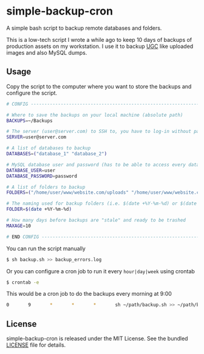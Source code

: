 simple-backup-cron
==================

A simple bash script to backup remote databases and folders.

This is a low-tech script I wrote a while ago to keep 10 days of backups of 
production assets on my workstation. I use it to backup [UGC](http://en.wikipedia.org/wiki/User-generated_content)
like uploaded images and also MySQL dumps.


## Usage

Copy the script to the computer where you want to store the backups and configure the script.

```bash
# CONFIG ----------------------------------------------------------------------

# Where to save the backups on your local machine (absolute path)
BACKUPS=~/Backups

# The server (user@server.com) to SSH to, you have to log-in without password using a public-key
SERVER=user@server.com

# A list of databases to backup
DATABASES=("database_1" "database_2")

# MySQL database user and password (has to be able to access every databases to backup)
DATABASE_USER=user
DATABASE_PASSWORD=password

# A list of folders to backup
FOLDERS=("/home/user/www/website.com/uploads" "/home/user/www/website.com/assets")

# The naming used for backup folders (i.e. $(date +%Y-%m-%d) or $(date +%Y-%m-%d-%H.%M.%S))
FOLDER=$(date +%Y-%m-%d)

# How many days before backups are "stale" and ready to be trashed
MAXAGE=10

# END CONFIG ------------------------------------------------------------------
```

You can run the script manually

```bash
$ sh backup.sh >> backup_errors.log
```

Or you can configure a cron job to run it every `hour|day|week` using crontab

```bash
$ crontab -e
```

This would be a cron job to do the backups every morning at 9:00

```bash
0       9       *       *       *       sh ~/path/backup.sh >> ~/path/backup_errors.log
```


## License

simple-backup-cron is released under the MIT License. See the bundled [LICENSE]() file for details.

